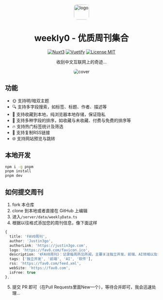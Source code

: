 <div align="center">

<a href="https://weekly0.com" target="blank">
  <img src="https://weekly0.com/favicon.ico" height="50px" alt="logo" style="border-radius: 10px"/>
</a>

# weekly0 - 优质周刊集合

[![Nuxt3](https://img.shields.io/badge/Nuxt3-00C58E?style=for-the-badge&logo=nuxt.js&logoColor=white)](https://nuxt.com/)
[![Vuetify](https://img.shields.io/badge/Vuetify-1867C0?style=for-the-badge&logo=vuetify&logoColor=white)](https://vuetifyjs.com/)
[![License MIT](https://img.shields.io/badge/License-MIT-yellow.svg?style=for-the-badge)](https://opensource.org/license/mit/)

收刮中文互联网上的奇迹...

<img src="https://weekly0.com/cover-2.png" alt="cover" style="border-radius: 10px"/>

</div>

## 功能

- 🌞 支持明/暗双主题
- 🔍 支持多字段搜索，如标签、标题、作者、描述等
- 📁 支持收藏到本地，纯浏览器本地存储，保证隐私
- 🔢 支持多种字段的排序，如收藏与未收藏、付费与免费的排序等
- 🔥 支持热门标签统计及筛选
- 🔗 支持复制RSS链接
- 🌐 支持网站预览与跳转

## 本地开发

```bash
npm i -g pnpm
pnpm install
pnpm dev
``` 

## 如何提交周刊

1. fork 本仓库
2. clone 到本地或者直接在 GitHub 上编辑
3. 进入`/server/data/weeklyData.ts`
4. 根据以往格式添加您的周刊信息，像下面这样

```typescript
{
  title: 'FAV0周刊',
  author: 'Justin3go',
  authorLink: 'https://justin3go.com',
  logo: 'https://fav0.com/favicon.ico',
  description: '《FAV0周刊》：记录每周所见所闻，主要关注独立开发、前端、AI领域以及计算机相关内容',
  tags: ['独立开发', '前端', 'AI', '软件'],
  rss: 'https://fav0.com/feed.xml',
  webSite: 'https://fav0.com',
  isFree: true
},
```
5. 提交 PR 即可（在Pull Requests里面New一个），等待合并即可，我会迅速处理...

